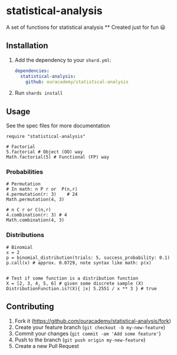 # statistical-analysis

A set of functions for statistical analysis
** Created just for fun 😃

## Installation

1. Add the dependency to your `shard.yml`:

   ```yaml
   dependencies:
     statistical-analysis:
       github: ouracademy/statistical-analysis
   ```

2. Run `shards install`

## Usage

See the spec files for more documentation

```crystal
require "statistical-analysis"

# Factorial
5.factorial # Object (OO) way
Math.factorial(5) # Functional (FP) way
```

### Probabilities
```crystal
# Permutation
# In math: n P r or  P(n,r)  
4.permutation(r: 3)    # 24
Math.permutation(4, 3)

# n C r or C(n,r) 
4.combination(r: 3) # 4
Math.combination(4, 3)
```

### Distributions
```crystal
# Binomial 
x = 2
p = binomial_distribution(trials: 5, success_probability: 0.1)
p.call(x) # approx. 0.0729, note syntax like math: p(x)


# Test if some function is a distribution function
X = [2, 3, 4, 5, 6] # given some discrete sample (X)
DistributionFunction.is?(X){ |x| 5.2551 / x ** 3 } # true
```


## Contributing

1. Fork it (<https://github.com/ouracademy/statistical-analysis/fork>)
2. Create your feature branch (`git checkout -b my-new-feature`)
3. Commit your changes (`git commit -am 'Add some feature'`)
4. Push to the branch (`git push origin my-new-feature`)
5. Create a new Pull Request
